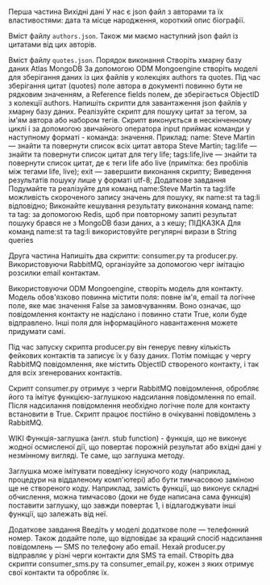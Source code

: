 Перша частина
Вихідні дані
У нас є json файл з авторами та їх властивостями: дата та місце народження, короткий опис біографії.

Вміст файлу `authors.json`.
Також ми маємо наступний json файл із цитатами від цих авторів.

Вміст файлу `quotes.json`.
Порядок виконання
Створіть хмарну базу даних Atlas MongoDB
За допомогою ODM Mongoengine створіть моделі для зберігання даних із цих файлів у колекціях authors та quotes.
Під час зберігання цитат (quotes) поле автора в документі повинно бути не рядковим значенням, а Reference fields полем, де зберігається ObjectID з колекції authors.
Напишіть скрипти для завантаження json файлів у хмарну базу даних.
Реалізуйте скрипт для пошуку цитат за тегом, за ім'ям автора або набором тегів. Скрипт виконується в нескінченному циклі і за допомогою звичайного оператора input приймає команди у наступному форматі - команда: значення. Приклад:
name: Steve Martin — знайти та повернути список всіх цитат автора Steve Martin;
tag:life — знайти та повернути список цитат для тегу life;
tags:life,live — знайти та повернути список цитат, де є теги life або live (примітка: без пробілів між тегами life, live);
exit — завершити виконання скрипту;
Виведення результатів пошуку лише у форматі utf-8;
Додаткове завдання
Подумайте та реалізуйте для команд name:Steve Martin та tag:life можливість скороченого запису значень для пошуку, як name:st та tag:li відповідно;
Виконайте кешування результату виконання команд name: та tag: за допомогою Redis, щоб при повторному запиті результат пошуку брався не з MongoDB бази даних, а з кешу;
ПІДКАЗКА
Для команд name:st та tag:li використовуйте регулярні вирази в String queries

Друга частина
Напишіть два скрипти: consumer.py та producer.py. Використовуючи RabbitMQ, організуйте за допомогою черг імітацію розсилки email контактам.

Використовуючи ODM Mongoengine, створіть модель для контакту. Модель обов'язково повинна містити поля: повне ім'я, email та логічне поле, яке має значення False за замовчуванням. Воно означає, що повідомлення контакту не надіслано і повинно стати True, коли буде відправлено. Інші поля для інформаційного навантаження можете придумати самі.

Під час запуску скрипта producer.py він генерує певну кількість фейкових контактів та записує їх у базу даних. Потім поміщає у чергу RabbitMQ повідомлення, яке містить ObjectID створеного контакту, і так для всіх згенерованих контактів.

Скрипт consumer.py отримує з черги RabbitMQ повідомлення, обробляє його та імітує функцією-заглушкою надсилання повідомлення по email. Після надсилання повідомлення необхідно логічне поле для контакту встановити в True. Скрипт працює постійно в очікуванні повідомлень з RabbitMQ.

WIKI
Функція-заглушка (англ. stub function) - функція, що не виконує жодної осмисленої дії, що повертає порожній результат або вхідні дані у незмінному вигляді. Те саме, що заглушка методу.

Заглушка може імітувати поведінку існуючого коду (наприклад, процедури на віддаленому комп'ютері) або бути тимчасовою заміною ще не створеного коду. Наприклад, замість функції, що виконує складні обчислення, можна тимчасово (доки не буде написана сама функція) поставити заглушку, що завжди повертає 1, і відлагоджувати інші функції, що залежать від неї.

Додаткове завдання
Введіть у моделі додаткове поле — телефонний номер. Також додайте поле, що відповідає за кращий спосіб надсилання повідомлень — SMS по телефону або email. Нехай producer.py відправляє у різні черги контакти для SMS та email. Створіть два скрипти consumer_sms.py та consumer_email.py, кожен з яких отримує свої контакти та обробляє їх.
